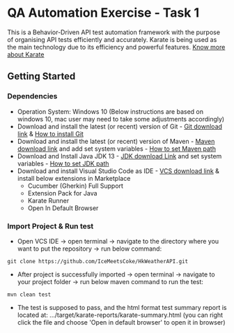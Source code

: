 # QA Automation Exercise - Task 1

This is a Behavior-Driven API test automation framework with the purpose of organising API tests efficiently and accurately.
Karate is being used as the main technology due to its efficiency and powerful features. [Know more about Karate](https://github.com/karatelabs/karate)


## Getting Started

### Dependencies

* Operation System: Windows 10 (Below instructions are based on windows 10, mac user may need to take some adjustments accordingly)
* Download and install the latest (or recent) version of Git - [Git download link](https://git-scm.com/downloads) & [How to install Git](https://phoenixnap.com/kb/how-to-install-git-windows)
* Download and install the latest (or recent) version of Maven - [Maven download link](https://maven.apache.org/download.cgi) and add set system variables - [How to set Maven path](https://www.baeldung.com/install-maven-on-windows-linux-mac)
* Download and Install Java JDK 13 - [JDK download Link](https://www.oracle.com/java/technologies/javase/jdk13-archive-downloads.html) and set system variables - [How to set JDK path](https://java.com/en/download/help/path.html)
* Download and install Visual Studio Code as IDE - [VCS download link](https://code.visualstudio.com/download) & install below extensions in Marketplace
  * Cucumber (Gherkin) Full Support
  * Extension Pack for Java
  * Karate Runner
  * Open In Default Browser

### Import Project & Run test

* Open VCS IDE -> open terminal -> navigate to the directory where you want to put the repository -> run below command:
```
git clone https://github.com/IceMeetsCoke/HkWeatherAPI.git
```

* After project is successfully imported -> open terminal -> navigate to your project folder -> run below maven command to run the test:
```
mvn clean test
```

* The test is supposed to pass, and the html format test summary report is located at: .../target/karate-reports/karate-summary.html (you can right click the file and choose 'Open in default browser' to open it in browser)


